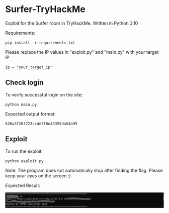 # Surfer-TryHackMe
Exploit for the Surfer room in TryHackMe. Written in Python 3.10

Requirements:
```
pip install -r requirements.txt
```
Please replace the IP values in "exploit.py" and "main.py" with your target IP
```
ip = "your_target_ip"
```
## Check login
To verify successful login on the site:

```
python main.py
```
Expected output format:

```
626a3f263723cc4e3f0e43355da54a95
```
## Exploit
To run the exploit:
```
python exploit.py
```

Note: The program does not automatically stop after finding the flag. Please keep your eyes on the screen :)

Expected Result:

![Image](/photo.png)


